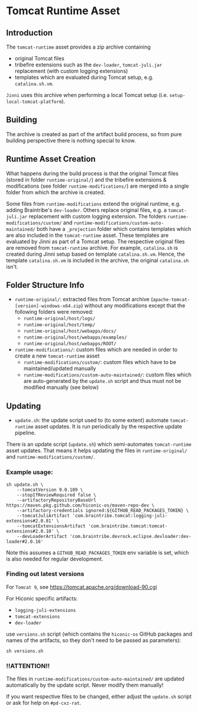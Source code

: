 # Tomcat Runtime Asset

## Introduction
The `tomcat-runtime` asset provides a zip archive containing
- original Tomcat files
- tribefire extensions such as the `dev-loader`, `tomcat-juli.jar` replacement (with custom logging extensions)
- templates which are evaluated during Tomcat setup, e.g. `catalina.sh.vm`.

`Jinni` uses this archive when performing a local Tomcat setup (i.e. `setup-local-tomcat-platform`).

## Building
The archive is created as part of the artifact build process, so from pure building perspective there is nothing special to know.

## Runtime Asset Creation
What happens during the build process is that the original Tomcat files (stored in folder `runtime-original/`) and the tribefire extensions & modifications (see folder `runtime-modifications/`) are merged into a single folder from which the archive is created.

Some files from `runtime-modifications` extend the original runtime, e.g. adding Braintribe's `dev-loader`. Others replace original files, e.g. a `tomcat-juli.jar` replacement with custom logging extension.
The folders `runtime-modifications/custom/` and `runtime-modifications/custom-auto-maintained/` both have a `_projection` folder which contains templates which are also included in the `tomcat-runtime` asset. These templates are evaluated by Jinni as part of a Tomcat setup. The respective original files are removed from `tomcat-runtime` archive.
For example, `catalina.sh` is created during Jinni setup based on template `catalina.sh.vm`. Hence, the template `catalina.sh.vm` is included in the archive, the original `catalina.sh` isn't.

## Folder Structure Info

- `runtime-original/`: extracted files from Tomcat archive (`apache-tomcat-[version]-windows-x64.zip`) without any modifications except that the following folders were removed:
	- `runtime-original/host/logs/`
	- `runtime-original/host/temp/`
	- `runtime-original/host/webapps/docs/`
	- `runtime-original/host/webapps/examples/`
	- `runtime-original/host/webapps/ROOT/`
- `runtime-modifications/`: custom files which are needed in order to create a new `tomcat-runtime` asset
	- `runtime-modifications/custom/`: custom files which have to be maintained/updated manually
	- `runtime-modifications/custom-auto-maintained/`: custom files which are auto-generated by the `update.sh` script and thus must not be modified manually (see below)

## Updating

- `update.sh`: the update script used to (to some extent) automate `tomcat-runtime` asset updates. It is run periodically by the respective update pipeline.


There is an update script (`update.sh`) which semi-automates `tomcat-runtime` asset updates. That means it helps updating the files in `runtime-original/` and `runtime-modifications/custom/`.

### Example usage:

```
sh update.sh \
    --tomcatVersion 9.0.109 \
    --stopIfReviewRequired false \
    --artifactoryRepositoryBaseUrl https://maven.pkg.github.com/hiconic-os/maven-repo-dev \
    --artifactory-credentials ignored:${GITHUB_READ_PACKAGES_TOKEN} \
    --tomcatJuliArtifact 'com.braintribe.tomcat:logging-juli-extensions#2.0.81' \
    --tomcatExtensionsArtifact 'com.braintribe.tomcat:tomcat-extensions#2.0.10' \
    --devLoaderArtifact 'com.braintribe.devrock.eclipse.devloader:dev-loader#2.0.16'
```

Note this assumes a `GITHUB_READ_PACKAGES_TOKEN` env variable is set, which is also needed for regular development.

### Finding out latest versions

For `Tomcat 9`, see https://tomcat.apache.org/download-90.cgi

For Hiconic specific artifacts:
- `logging-juli-extensions`
- `tomcat-extensions`
- `dev-loader`

use `versions.sh` script (which contains the `hiconic-os` GitHub packages and names of the artifacts, so they don't need to be passed as parameters):

```
sh versions.sh
```

### !!ATTENTION!!
The files in `runtime-modifications/custom-auto-maintained/` are updated automatically by the update script. Never modify them manually!

If you want respective files to be changed, either adjust the `update.sh` script or ask for help on `#pd-cxz-rat`.
